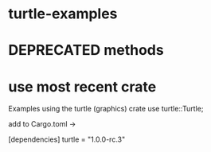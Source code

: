 # turtle-examples
# DEPRECATED methods
# use most recent crate

Examples using the turtle (graphics) crate
use turtle::Turtle;

add to Cargo.toml ->

[dependencies]
 turtle = "1.0.0-rc.3"
